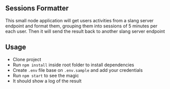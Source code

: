 ## Sessions Formatter
This small node application will get users activities from a slang server endpoint and format them, grouping them into sessions of 5 minutes per each user. Then it will send the result back to another slang server endpoint

## Usage
- Clone project
- Run `npm install` inside root folder to install dependencies
- Create `.env` file base on `.env.sample` and add your credentials
- Run  `npm start` to see the magic
- It should show a log of the result
